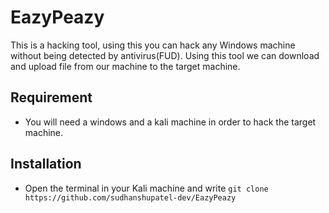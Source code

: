 # EazyPeazy
This is a hacking tool, using this you can hack any Windows machine without being detected by antivirus(FUD). Using this tool we can download and upload file from our machine to the target machine.

## Requirement 
* You will need a windows and a kali machine in order to hack the target machine.

## Installation
- Open the terminal in your Kali machine and write
  `git clone https://github.com/sudhanshupatel-dev/EazyPeazy`
